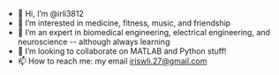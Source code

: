 - 👋 Hi, I’m @irli3812
- 👀 I’m interested in medicine, fitness, music, and friendship
- 🌱 I’m an expert in biomedical engineering, electrical engineering, and neuroscience -- although always learning
- 💞️ I’m looking to collaborate on MATLAB and Python stuff!
- 📫 How to reach me: my email iriswli.27@gmail.com

<!---
irli3812/irli3812 is a ✨ special ✨ repository because its `README.md` (this file) appears on your GitHub profile.
You can click the Preview link to take a look at your changes.
--->
